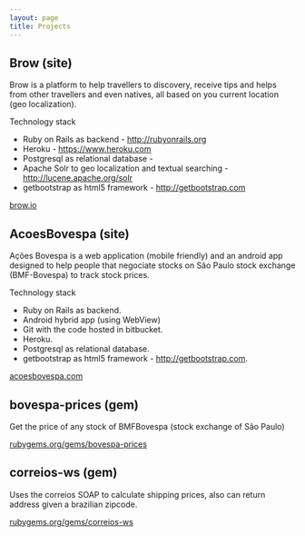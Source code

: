 ```yaml
---
layout: page
title: Projects
---
```


## Brow (site)

Brow is a platform to help travellers to discovery, receive tips and helps from other travellers and even natives, all based on you current location (geo localization).

Technology stack
  - Ruby on Rails as backend - http://rubyonrails.org
  - Heroku - https://www.heroku.com
  - Postgresql as relational database - 
  - Apache Solr to geo localization and textual searching - http://lucene.apache.org/solr
  - getbootstrap as html5 framework - http://getbootstrap.com

[brow.io](http://www.brow.io)

## AcoesBovespa (site)

Ações Bovespa is a web application (mobile friendly) and an android app designed to help people that negociate stocks on São Paulo stock exchange (BMF-Bovespa) to track stock prices.

Technology stack
  - Ruby on Rails as backend.
  - Android hybrid app (using WebView)
  - Git with the code hosted in bitbucket.
  - Heroku.
  - Postgresql as relational database.
  - getbootstrap as html5 framework - http://getbootstrap.com.

[acoesbovespa.com](http://www.acoesbovespa.com)

## bovespa-prices (gem)

Get the price of any stock of BMFBovespa (stock exchange of São Paulo)

[rubygems.org/gems/bovespa-prices](https://rubygems.org/gems/bovespa-prices)

## correios-ws (gem)

Uses the correios SOAP to calculate shipping prices, also can return address given a brazilian zipcode.

[rubygems.org/gems/correios-ws](https://rubygems.org/gems/correios-ws)
